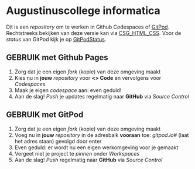 # Augustinuscollege informatica

Dit is een *repository* om te werken in Github Codespaces of [GitPod](https://gitpod.io).
Rechtstreeks bekijken van deze versie kan via [CSG_HTML_CSS](https://vnr-csg.github.io/CSG_HTML_CSS/).
Voor de *status* van GitPod kijk je op [GitPodStatus](https://www.gitpodstatus.com).

## GEBRUIK met Github Pages

1. Zorg dat je een eigen *fork* (kopie) van deze omgeving maakt
1. Kies nu in **jouw** *repository* voor **<> Code** en vervolgens voor *Codespaces*
1. Maak je eigen *codespace* aan: even geduld!
1. Aan de slag! *Push* je updates regelmatig naar **GitHub** via *Source Control*

## GEBRUIK met GitPod

1. Zorg dat je een eigen *fork* (kopie) van deze omgeving maakt
1. Voeg nu in **jouw** *repository* in de adresbalk **vooraan** toe: *gitpod.io#* (laat het adres staan) gevolgd door enter
1. Even geduld: er wordt nu een eigen werkomgeving voor je gemaakt
1. Vergeet niet je project te *pinnen* onder *Workspaces*
1. Aan de slag! *Push* regelmatig naar **GitHub** via *Source Control*
